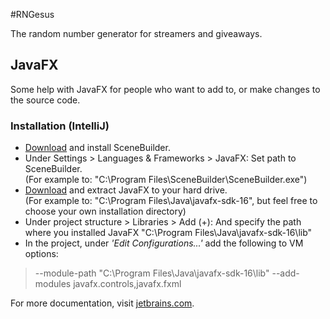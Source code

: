 #RNGesus

The random number generator for streamers and giveaways. 

## JavaFX
Some help with JavaFX for people who want to add to, or make changes to the source code.

### Installation (IntelliJ)
- [Download](https://gluonhq.com/products/scene-builder/) and install SceneBuilder.
- Under Settings > Languages & Frameworks > JavaFX: Set path to SceneBuilder.  
(For example to: "C:\Program Files\SceneBuilder\SceneBuilder.exe")
- [Download](https://gluonhq.com/products/javafx/) and extract JavaFX to your hard drive.  
(For example to: "C:\Program Files\Java\javafx-sdk-16", but feel free to choose your own installation directory)
- Under project structure > Libraries > Add (+): And specify the path where you installed JavaFX "C:\Program Files\Java\javafx-sdk-16\lib"
- In the project, under *'Edit Configurations...'* add the following to VM options:
>--module-path "C:\Program Files\Java\javafx-sdk-16\lib" --add-modules javafx.controls,javafx.fxml

For more documentation, visit [jetbrains.com](https://www.jetbrains.com/help/idea/javafx.html).